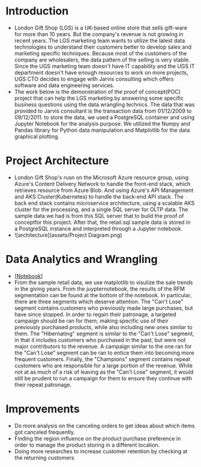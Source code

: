 # Introduction
- London Gift Shop (LGS) is a UK-based online store that sells gift-ware for more than 10 years. But the company's revenue is not growing in recent years. The LGS marketing team wants to utilize the latest data technologies to understand their customers better to develop sales and marketing specific techniques. Because most of the customers of the company are wholesalers, the data pattern of the selling is very stable. Since the UGS marketing team doesn't have IT capability and the UGS IT department doesn't have enough resources to work on more projects, UGS CTO decides to engage with Jarvis consulting which offers software and data engineering services.
- The work below is the demonstration of the proof of concept(POC) project that can help the LGS marketing by answering some specific business questions using the data wrangling technics. The data that was provided to Jarvis consultant is the transaction data from 01/12/2009 to 09/12/2011. to store the data, we used a PostgreSQL container and using Jupyter Notebook for the analysis purpose. We utilized the Numpy and Pandas library for Python data manipulation and Matplotlib for the data graphical plotting.

# Project Architecture
- London Gift Shop's rusn on the Microsoft Azure resource group, using Azure's Content Delivery Network to handle the front-end stack, which retrieves resource from Azure Blob. And using Azure's API Management and AKS Cluster(Kubernetes) to handle the back-end API stack. The back end stack contains microservice architecture, using a scalable AKS cluster for the  processing, and a single SQL server for OLTP data. The sample data we had is from this SQL server that to build the proof of conceptfor this project. After that, the retail.sql sample data  is stored in a PostgreSQL instance and interpreted through a Jupyter notebook.
- ![architecture](assets/Project Diagram.png)

# Data Analytics and Wrangling
- [[Notebook](https://github.com/jarviscanada/jarvis_data_eng_shawn/blob/feature/PythonData/python_data_wrangling/psql/retail_data_analytics_wrangling.ipynb)]
- From the sample retail data, we use matplotlib to visulize the sale trends in the giving years. From the juypternotebook, the results of the RFM segmentation can be found at the bottom of the notebook. In particular, there are three segments which deserve attention. The "Can't Lose" segment contains customers who previously made large purchases, but have since stopped. In order to regain their patronage, a targeted campaign should be ran for them, making specific use of their previously purchased products, while also including new ones similar to them. The "Hibernating" segment is similar to the "Can't Lose" segment, in that it includes customers who purchased in the past, but were not major contributors to the revenue. A campaign similar to the one ran for the "Can't Lose" segment can be ran to entice them into becoming more frequent customers. Finally, the "Champions" segment contains repeat customers who are responsible for a large portion of the revenue. While not at as much of a risk of leaving as the "Can't Lose" segment, it would still be prudent to run a campaign for them to ensure they continue with their repeat patronage.

# Improvements
- Do more analysis on the canceling orders to get ideas about which items got canceled frequently.
- Finding the region influence on the product purchase preference in order to manage the product storing in a different location.
- Doing more researches to increase customer retention by checking at the returning customers
